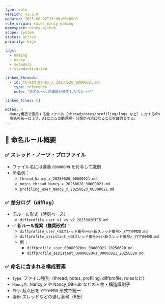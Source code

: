 ```yaml
---
type: rule
version: v1.0.0
updated: 2025-06-22T13:00:00+0900
rule_origin: rules_nancy_naming
namespace: nancy.github
scope: system
status: active
priority: high

tags:
  - naming
  - nancy
  - metadata
  - standardization

linked_threads:
  - id: thread_Nancy_x_20250620_00000021.md
    type: reference
    note: "命名ルールの議論が発生したスレッド"

linked_files: []

notes: >
  Nancy構造で使用する全ファイル（thread/notes/profiling/logs など）に対する命名ルールを定めたドキュメント。
  命名の統一により、AIによる自動理解・分類が円滑になることを目的とする。
---
```


## 📘 命名ルール概要

### ✅ スレッド・ノーツ・プロファイル

- ファイル名には連番 `000000NN` を付与して識別
- 命名例：
  - `thread_Nancy_x_20250620_00000021.md`
  - `notes_thread_Nancy_x_20250620_00000021.md`
  - `profiling_user_Nancy_x_20250620_00000021.md`

### ✅ 差分ログ（difflog）

- 旧ルール形式（時刻ベース）：
  - `diffprofile_user_v1_vs_v2_20250620T15.md`
- ✅ **新ルール提案（推奨形式）**：
  - `diffprofile_user_<旧スレッド番号>vs<新スレッド番号>_YYYYMMDD.md`
  - `diffprofile_assistant_<旧スレッド番号>vs<新スレッド番号>_YYYYMMDD.md`
  - 例：
    - `diffprofile_user_00000020vs_00000021_20250620.md`
    - `diffprofile_assistant_00000020vs_00000021_20250620.md`

### ✅ 命名に含まれる構成要素

- `type`: ファイル種別（thread, notes, profiling, diffprofile, rulesなど）
- `Nancy名`: Nancy_x や Nancy_GitHub などの人格・構造識別子
- `日付`: 起点日を `YYYYMMDD` 形式で統一
- `連番`: スレッドなどの通し番号（6桁）
